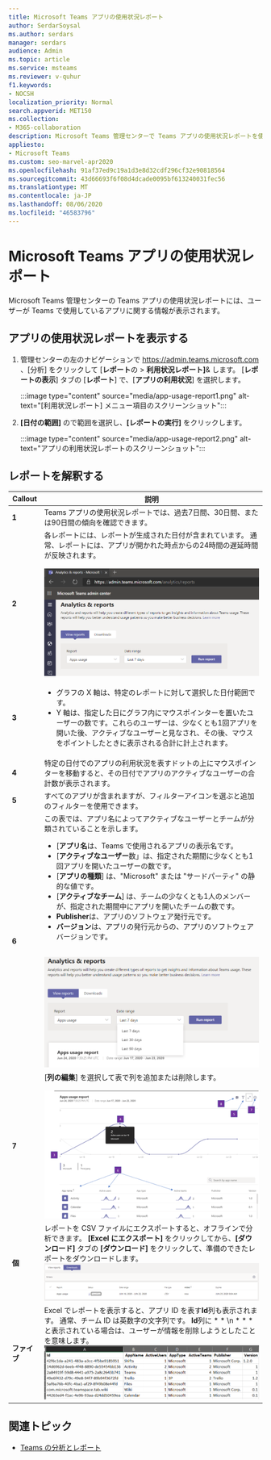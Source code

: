 ```yaml
---
title: Microsoft Teams アプリの使用状況レポート
author: SerdarSoysal
ms.author: serdars
manager: serdars
audience: Admin
ms.topic: article
ms.service: msteams
ms.reviewer: v-quhur
f1.keywords:
- NOCSH
localization_priority: Normal
search.appverid: MET150
ms.collection:
- M365-collaboration
description: Microsoft Teams 管理センターで Teams アプリの使用状況レポートを使用する方法について説明します。
appliesto:
- Microsoft Teams
ms.custom: seo-marvel-apr2020
ms.openlocfilehash: 91af37ed9c19a1d3e8d32cdf296cf32e90818564
ms.sourcegitcommit: 43d66693f6f08d4dcade0095bf613240031fec56
ms.translationtype: MT
ms.contentlocale: ja-JP
ms.lasthandoff: 08/06/2020
ms.locfileid: "46583796"
---
```

# <a name="microsoft-teams-app-usage-report"></a>Microsoft Teams アプリの使用状況レポート

Microsoft Teams 管理センターの Teams アプリの使用状況レポートには、ユーザーが Teams で使用しているアプリに関する情報が表示されます。  

## <a name="view-the-app-usage-report"></a>アプリの使用状況レポートを表示する

1.  管理センターの左のナビゲーションで <https://admin.teams.microsoft.com> 、[分析] をクリックして [**レポート**の \> **利用状況レポート]**& します。 [**レポートの表示**] タブの [**レポート**] で、[**アプリの利用状況**] を選択します。

     :::image type="content" source="media/app-usage-report1.png" alt-text="[利用状況レポート] メニュー項目のスクリーンショット":::

2.  **[日付の範囲]** ので範囲を選択し、**[レポートの実行]** をクリックします。

      :::image type="content" source="media/app-usage-report2.png" alt-text="アプリの利用状況レポートのスクリーンショット":::

## <a name="interpret-the-report"></a>レポートを解釈する

|Callout |説明  |
|--------|-------------|
|**1**   |Teams アプリの使用状況レポートでは、過去7日間、30日間、または90日間の傾向を確認できます。 |
|**2**   |各レポートには、レポートが生成された日付が含まれています。 通常、レポートには、アプリが開かれた時点からの24時間の遅延時間が反映されます。 <br><br>![日付範囲が表示されたアプリの利用状況レポートのスクリーンショット](media/app-usage-report3.png)|
|**3**    | <ul><li>グラフの X 軸は、特定のレポートに対して選択した日付範囲です。</li><li>Y 軸は、指定した日にグラフ内にマウスポインターを置いたユーザーの数です。これらのユーザーは、少なくとも1回アプリを開いた後、アクティブなユーザーと見なされ、その後、マウスをポイントしたときに表示される合計に計上されます。</li></ul>|
|**4**   |特定の日付でのアプリの利用状況を表すドットの上にマウスポインターを移動すると、その日付でアプリのアクティブなユーザーの合計数が表示されます。  |
|**5**   |すべてのアプリが含まれますが、フィルターアイコンを選ぶと追加のフィルターを使用できます。  |
|**6**   |この表では、アプリ名によってアクティブなユーザーとチームが分類されていることを示します。<br><ul><li>[**アプリ名**は、Teams で使用されるアプリの表示名です。</li><li>[**アクティブなユーザー**数」は、指定された期間に少なくとも1回アプリを開いたユーザーの数です。</li><li>[**アプリの種類**] は、"Microsoft" または "サードパーティ" の静的な値です。</li><li>[**アクティブなチーム**] は、チームの少なくとも1人のメンバーが、指定された期間中にアプリを開いたチームの数です。</li><li>**Publisher**は、アプリのソフトウェア発行元です。</li><li>**バージョン**は、アプリの発行元からの、アプリのソフトウェアバージョンです。</li></ul><br>![アプリの使用状況レポートのスクリーンショット](media/app-usage-report4.png)  |
|**7**  |[**列の編集**] を選択して表で列を追加または削除します。<br><br>![[列の編集] ページのスクリーンショット](media/app-usage-report5.png)  |
|**個**  |レポートを CSV ファイルにエクスポートすると、オフラインで分析できます。 **[Excel にエクスポート]** をクリックしてから、**[ダウンロード]** タブの **[ダウンロード]** をクリックして、準備のできたレポートをダウンロードします。<br>![ダウンロードページのスクリーンショット](media/app-usage-report7.png)  |
|**ファイブ**   |Excel でレポートを表示すると、アプリ ID を表す**Id**列も表示されます。 通常、チーム ID は英数字の文字列です。 **Id**列に * * \n * * * と表示されている場合は、ユーザーが情報を削除しようとしたことを意味します。<br>![ダウンロードした Excel レポートのスクリーンショット](media/app-usage-report8.png)  |

## <a name="related-topics"></a>関連トピック

- [Teams の分析とレポート](teams-reporting-reference.md)